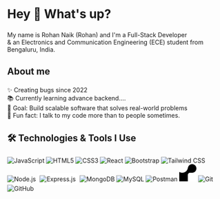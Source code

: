 <h1 align="left">Hey 👋 What's up?</h1>

###

<p align="left">
  My name is Rohan Naik (Rohan) and I'm a Full-Stack Developer <br>
  & an Electronics and Communication Engineering (ECE) student from Bengaluru, India.
</p>

###

<h2 align="left">About me</h2>

###

<p align="left">
✨ Creating bugs since 2022<br>
📚 Currently learning advance backend....<br>
🎯 Goal: Build scalable software that solves real-world problems<br>
🎲 Fun fact: I talk to my code more than to people sometimes.
</p>

###

<h2 align="left">🛠️ Technologies & Tools I Use</h2>

###

<div align="left">
  <!-- Programming Languages -->
  <img src="https://cdn.jsdelivr.net/gh/devicons/devicon/icons/javascript/javascript-original.svg" height="40" alt="JavaScript" />
  <img src="https://cdn.jsdelivr.net/gh/devicons/devicon/icons/html5/html5-original.svg" height="40" alt="HTML5" />
  <img src="https://cdn.jsdelivr.net/gh/devicons/devicon/icons/css3/css3-original.svg" height="40" alt="CSS3" />

  <!-- Frontend -->
  <img src="https://cdn.jsdelivr.net/gh/devicons/devicon/icons/react/react-original.svg" height="40" alt="React" />
  <img src="https://cdn.jsdelivr.net/gh/devicons/devicon/icons/bootstrap/bootstrap-original.svg" height="40" alt="Bootstrap" />
  <img src="https://imgs.search.brave.com/Z5KzvnbDLcIM0PWp7CcoTA7Rp3go5U8SMilVC0FGycQ/rs:fit:500:0:0:0/g:ce/aHR0cHM6Ly91cGxv/YWQud2lraW1lZGlh/Lm9yZy93aWtpcGVk/aWEvY29tbW9ucy9k/L2Q1L1RhaWx3aW5k/X0NTU19Mb2dvLnN2/Zw" height="40" alt="Tailwind CSS" />

  <!-- Backend -->
  <img src="https://cdn.jsdelivr.net/gh/devicons/devicon/icons/nodejs/nodejs-original.svg" height="40" alt="Node.js" />
  <img src="https://imgs.search.brave.com/TPsnyIVax2_2Bk2NxtW6on8s00MLo_0d_F-QTAJxI_Q/rs:fit:500:0:0:0/g:ce/aHR0cHM6Ly9leHBy/ZXNzanMuY29tL2lt/YWdlcy9icmFuZC9s/b2dvLWRhcmsuc3Zn" height="40" alt="Express.js" style="background-color: white; padding: 5px; border-radius: 6px;" />

  <!-- Databases -->
  <img src="https://cdn.jsdelivr.net/gh/devicons/devicon/icons/mongodb/mongodb-original.svg" height="40" alt="MongoDB" />
  <img src="https://cdn.jsdelivr.net/gh/devicons/devicon/icons/mysql/mysql-original.svg" height="40" alt="MySQL" />

  <!-- Tools -->
  <img src="https://www.vectorlogo.zone/logos/getpostman/getpostman-icon.svg" height="40" alt="Postman" />
  <img src="https://raw.githubusercontent.com/simple-icons/simple-icons/develop/icons/render.svg" height="40" alt="Render" />
  <img src="https://cdn.jsdelivr.net/gh/devicons/devicon/icons/git/git-original.svg" height="40" alt="Git" />
  <img src="https://cdn.jsdelivr.net/gh/devicons/devicon/icons/github/github-original.svg" height="40" alt="GitHub" />
</div>
